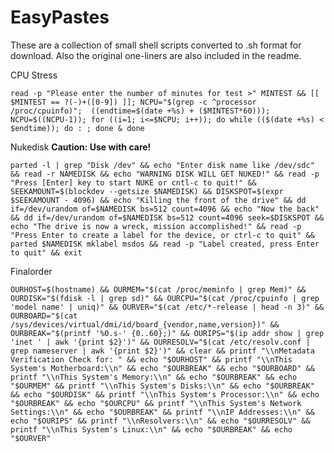 # EasyPastes
These are a collection of small shell scripts converted to .sh format for download.  Also the original one-liners are also included in the readme.

CPU Stress


`read -p "Please enter the number of minutes for test >" MINTEST && [[ $MINTEST == ?(-)+([0-9]) ]]; NCPU="$(grep -c ^processor /proc/cpuinfo)";  ((endtime=$(date +%s) + ($MINTEST*60))); NCPU=$((NCPU-1)); for ((i=1; i<=$NCPU; i++)); do while (($(date +%s) < $endtime)); do : ; done & done`

Nukedisk **Caution: Use with care!**


`parted -l | grep "Disk /dev" && echo "Enter disk name like /dev/sdc" && read -r NAMEDISK && echo "WARNING DISK WILL GET NUKED!" && read -p "Press [Enter] key to start NUKE or cntl-c to quit!" && SEEKAMOUNT=$(blockdev --getsize $NAMEDISK) && DISKSPOT=$(expr $SEEKAMOUNT - 4096) && echo "Killing the front of the drive" && dd if=/dev/urandom of=$NAMEDISK bs=512 count=4096 && echo "Now the back" && dd if=/dev/urandom of=$NAMEDISK bs=512 count=4096 seek=$DISKSPOT && echo "The drive is now a wreck, mission accomplished!" && read -p "Press Enter to create a label for the device, or ctrl-c to quit" && parted $NAMEDISK mklabel msdos && read -p "Label created, press Enter to quit" && exit`

Finalorder


`OURHOST=$(hostname) && OURMEM="$(cat /proc/meminfo | grep Mem)" && OURDISK="$(fdisk -l | grep sd)" && OURCPU="$(cat /proc/cpuinfo | grep 'model name' | uniq)" && OURVER="$(cat /etc/*-release | head -n 3)" && OURBOARD="$(cat /sys/devices/virtual/dmi/id/board_{vendor,name,version})" && OURBREAK="$(printf '%0.s-' {0..60};)" && OURIPS="$(ip addr show | grep 'inet ' | awk '{print $2}')" && OURRESOLV="$(cat /etc/resolv.conf | grep nameserver | awk '{print $2}')" && clear && printf "\\nMetadata Verification Check for: " && echo "$OURHOST" && printf "\\nThis System's Motherboard:\\n" && echo "$OURBREAK" && echo "$OURBOARD" && printf "\\nThis System's Memory:\\n" && echo "$OURBREAK" && echo "$OURMEM" && printf "\\nThis System's Disks:\\n" && echo "$OURBREAK" && echo "$OURDISK" && printf "\\nThis System's Processor:\\n" && echo "$OURBREAK" && echo "$OURCPU" && printf "\\nThis System's Network Settings:\\n" && echo "$OURBREAK" && printf "\\nIP Addresses:\\n" && echo "$OURIPS" && printf "\\nResolvers:\\n" && echo "$OURRESOLV" && printf "\\nThis System's Linux:\\n" && echo "$OURBREAK" && echo "$OURVER"`



